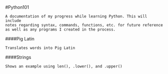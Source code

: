 #Python101
```
A documentation of my progress while learning Python. This will include 
notes regarding syntax, commands, functions, etc. for future reference 
as well as any programs I created in the process.
```

####Pig Latin
```
Translates words into Pig Latin
```

####Strings
```
Shows an example using len(), .lower(), and .upper()
```
